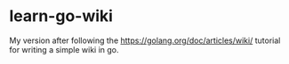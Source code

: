 # learn-go-wiki
My version after following the https://golang.org/doc/articles/wiki/ tutorial for writing a simple wiki in go.
